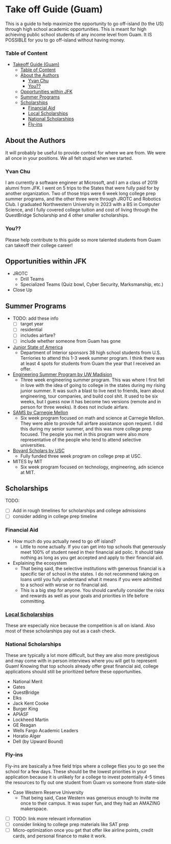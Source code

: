 # Take off Guide (Guam)

This is a guide to help maximize the opportunity to go off-island (to the US) through high school academic opportunities. This is meant for high achieving public school students of any income level from Guam. It IS POSSIBLE for you to go off-island without having money.

### Table of Content
- [Takeoff Guide (Guam)](#takeoff-guide-guam)
    - [Table of Content](#table-of-content)
  - [About the Authors](#about-the-authors)
    - [Yvan Chu](#yvan-chu)
    - [You??](#you)
  - [Opportunities within JFK](#opportunities-within-jfk)
  - [Summer Programs](#summer-programs)
  - [Scholarships](#scholarships)
    - [Financial Aid](#financial-aid)
    - [Local Scholarships](#local-scholarships)
    - [National Scholarships](#national-scholarships)
    - [Fly-ins](#fly-ins)


## About the Authors

It will probably be useful to provide context for where we are from. We were all once in your positions. We all felt stupid when we started. 

### Yvan Chu

I am currently a software engineer at Microsoft, and I am a class of 2019 alumni from JFK. I went on 5 trips to the States that were fully paid for by another organization. Two of those trips were 6 week long college prep summer programs, and the other three were through JROTC and Robotics Club. I graduated Northwestern University in 2023 with a BS in Computer Science, and I fully covered college tuition and cost of living through the QuestBridge Scholarship and 4 other smaller scholarships. 

### You??

Please help contribute to this guide so more talented students from Guam can takeoff their college career!

## Opportunities within JFK
- JROTC
  - Drill Teams
  - Specialized Teams (Quiz bowl, Cyber Security, Marksmanship, etc.)
- Close Up

## Summer Programs
- TODO: add these info
  - [ ] target year
  - [ ] residential
  - [ ] includes airfare?
  - [ ] include whether someone from Guam has gone

- [Junior State of America](https://jsa.org/programs/doi-scholarships)
  - Department of Interior sponsors 38 high school students from U.S. Terriories to attend this 1-3 week summer program. I think there was at least 4 spots for students from Guam the year that I received an offer. 
- [Engineering Summer Program by UW Madision](https://engineering.wisc.edu/about/inclusion-equity-and-diversity/engineering-summer-program/)
  - Three week engineering summer program. This was where I first fell in love with the idea of going to college in the states during my rising junior summer. It was such a blast to live next to friends, learn about engineering, tour companies, and build cool shit. It used to be six weeks, but I guess now it has become two versions (remote and in person for three weeks). It does not include airfare. 
- [SAMS by Carnegie Mellon](https://www.cmu.edu/pre-college/academic-programs/sams.html)
  - Six week program focused on math and science at Carnegie Mellon. They were able to provide full airfare assistance upon request. I did this during my senior summer, and this was more college prep focused. The people you met in this program were also more representative of the people who tend to attend selective universities.
- [Bovard Scholars by USC](https://bovardscholars.usc.edu)
  - Fully funded three week program on college prep at USC.
- MITES by MIT
  - Six week program focused on technology, engineering, adn science at MIT.

## Scholarships

TODO:
- [ ] Add in rough timelines for scholarships and college admissions
- [ ] consider adding in college prep timeline

### Financial Aid
- How much do you actually need to go off island?
  - Little to none actually. If you can get into top schools that generously meet 100% of student need in their financial aid polic. It should take nothing as long as you get accepted and apply to their financial aid. 
- Explaining the ecosystem
  - That being said, the selective institutions with generous financial is a specific tier of school in the states. I do not recommend taking on loans until you fully understand what it means if you were admitted to a school with worse or no financial aid. 
  - This is a big step for anyone. You should carefully consider the risks and rewards as well as your goals and priorities in life before committing. 

### [Local Scholarships](https://www.gdoe.net/District/Department/24-Scholarships/1645-Local-Scholarships.html)

These are especially nice because the competition is all on island. Also most of these scholarships pay out as a cash check. 

### National Scholarships

These are typically a lot more difficult, but they are also more prestigious and may come with in person interviews where you will get to represent Guam! Knowing that top schools already offer great financial aid, college applications should still be prioritized before these opportunities. 

- National Merit
- Gates
- QuestBridge
- Elks
- Jack Kent Cooke
- Burger King
- APIASF
- Lockheed Martin
- GE Reagan
- Wells Fargo Academic Leaders
- Horatio Alger
- Dell (by Upward Bound)

### Fly-ins

Fly-ins are basically a free field trips where a college flies you to go see the school for a few days. These should be the lowest priorities in your application because it is unlikely for a college to invest potentially 4-5 times the resources to fly out one student from Guam vs someone from state-side
- Case Western Reserve University
  - That being said, Case Western was generous enough to invite me once to their campus. It was super fun, and they had an AMAZING makerspace. 


- [ ] TODO: link more relevant information
- [ ] consider linking to college prep materials like SAT prep
- [ ] Micro-optimization once you get that offer like airline points, credit cards, and personal finance to make it work.
